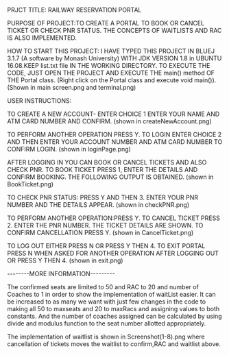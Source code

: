 PRJCT TITLE: RAILWAY RESERVATION PORTAL

PURPOSE OF PROJECT:TO CREATE A PORTAL TO BOOK OR CANCEL TICKET OR CHECK PNR STATUS. THE CONCEPTS OF WAITLISTS AND RAC IS ALSO IMPLEMENTED.

HOW TO START THIS PROJECT: I HAVE TYPED THIS PROJECT IN BLUEJ 3.1.7 (A software by Monash University) WITH JDK VERSION 1.8 in UBUNTU 16.08.KEEP list.txt file IN THE WORKING DIRECTORY. TO EXECUTE THE CODE, JUST OPEN THE PROJECT AND EXECUTE THE main() method OF THE Portal class. (Right click on the Portal class and execute void main()).
(Shown in main screen.png and terminal.png)

USER INSTRUCTIONS:

TO CREATE A NEW ACCOUNT- ENTER CHOICE 1
ENTER YOUR NAME AND ATM CARD NUMBER AND CONFIRM.
(shown in createNewAccount.png)

TO PERFORM ANOTHER OPERATION PRESS Y.
TO LOGIN ENTER CHOICE 2 AND THEN ENTER YOUR ACCOUNT NUMBER AND ATM CARD NUMBER TO CONFIRM LOGIN.
(shown in loginPage.png)

AFTER LOGGING IN YOU CAN BOOK OR CANCEL TICKETS AND ALSO CHECK PNR.
TO BOOK TICKET PRESS 1, ENTER THE DETAILS AND CONFIRM BOOKING. THE FOLLOWING OUTPUT IS OBTAINED.
(shown in BookTicket.png)

TO CHECK PNR STATUS: PRESS Y AND THEN 3.
ENTER YOUR PNR NUMBER AND THE DETAILS APPEAR.
(shown in checkPNR.png)

TO PERFORM ANOTHER OPERATION:PRESS Y.
TO CANCEL TICKET PRESS 2.
ENTER THE PNR NUMBER. THE TICKET DETAILS ARE SHOWN. TO CONFIRM CANCELLATION PRESS Y.
(shown in CancelTicket.png)

TO LOG OUT EITHER PRESS N OR PRESS Y THEN 4.
TO EXIT PORTAL PRESS N WHEN ASKED FOR ANOTHER OPERATION AFTER LOGGING OUT OR PRESS Y THEN 4.
(shown in exit.png)



--------MORE INFORMATION---------

The confirmed seats are limited to 50 and RAC to 20 and number of Coaches to 1 in order to show the implementation of waitList easier. It can be increased to as many we want with just few changes in the code to making all 50 to maxseats and 20 to maxRacs and assigning values to both constants. And the number of coaches assigned can be calculated by using divide and modulus function to the seat number allotted appropriately.

The implementation of waitlist is shown in Screenshot(1-8).png where cancellation of tickets moves the waitlist to confirm,RAC and waitlist above.


